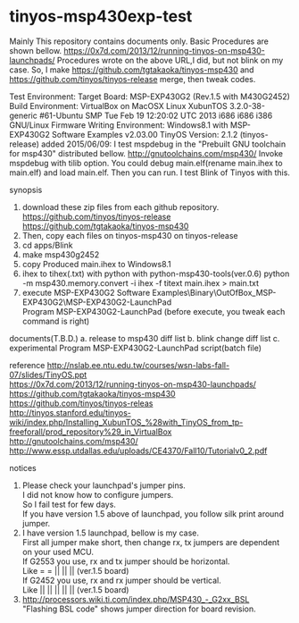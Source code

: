 # tinyos-msp430exp-test
Mainly This repository contains documents only.
Basic Procedures are shown bellow.
https://0x7d.com/2013/12/running-tinyos-on-msp430-launchpads/
Procedures wrote on the above URL,I did, but not blink on my case.
So, I make https://github.com/tgtakaoka/tinyos-msp430 
and https://github.com/tinyos/tinyos-release merge, then tweak codes.

Test Environment:
Target Board: MSP-EXP430G2 (Rev.1.5 with M430G2452)
Build Environment: VirtualBox on MacOSX
Linux XubunTOS 3.2.0-38-generic #61-Ubuntu SMP Tue Feb 19 12:20:02 UTC 2013 i686 i686 i386 GNU/Linux
Firmware Writing Environment:
Windows8.1 with MSP-EXP430G2 Software Examples v2.03.00
TinyOS Version: 2.1.2 (tinyos-release)
added 2015/06/09:
I test mspdebug in the "Prebuilt GNU toolchain for msp430" distributed bellow.
http://gnutoolchains.com/msp430/
Invoke mspdebug with tilib option.
You could debug main.elf(rename main.ihex to main.elf) and load main.elf.
Then you can run.
I test Blink of Tinyos with this.

synopsis
1. download these zip files from each github repository.
   https://github.com/tinyos/tinyos-release
   https://github.com/tgtakaoka/tinyos-msp430 
2. Then, copy each files on tinyos-msp430 on tinyos-release
3. cd apps/Blink
4. make msp430g2452
5. copy Produced main.ihex to Windows8.1
6. ihex to tihex(.txt) with python with python-msp430-tools(ver.0.6)
   python -m msp430.memory.convert -i ihex -f titext main.ihex > main.txt
7. execute MSP-EXP430G2 Software Examples\Binary\OutOfBox_MSP-EXP430G2\MSP-EXP430G2-LaunchPad\
   Program MSP-EXP430G2-LaunchPad (before execute, you tweak each command is right)

documents(T.B.D.)
a. release to msp430 diff list
b. blink change diff list
c. experimental Program MSP-EXP430G2-LaunchPad script(batch file)

reference
http://nslab.ee.ntu.edu.tw/courses/wsn-labs-fall-07/slides/TinyOS.ppt<BR>
https://0x7d.com/2013/12/running-tinyos-on-msp430-launchpads/<BR>
https://github.com/tgtakaoka/tinyos-msp430<BR>
https://github.com/tinyos/tinyos-releas<BR>
http://tinyos.stanford.edu/tinyos-wiki/index.php/Installing_XubunTOS_%28with_TinyOS_from_tp-freeforall/prod_repository%29_in_VirtualBox<BR>
http://gnutoolchains.com/msp430/
http://www.essp.utdallas.edu/uploads/CE4370/Fall10/Tutorialv0_2.pdf

notices
1. Please check your launchpad's jumper pins.<BR>
   I did not know how to configure jumpers.<BR>
   So I fail test for few days.<BR>
   If you have version 1.5 above of launchpad, you follow silk print around jumper.<BR>
2. I have version 1.5 launchpad, bellow is my case.<BR>
   First all jumper make short, then change rx, tx jumpers are dependent on your used MCU.<BR>
   If G2553 you use, rx and tx jumper should be horizontal.<BR>
   Like = = || || || (ver.1.5 board)<BR>
   If G2452 you use, rx and rx jumper should be vertical.<BR>
   Like || || || || || (ver.1.5 board)<BR>
3. http://processors.wiki.ti.com/index.php/MSP430_-_G2xx_BSL<BR>
   "Flashing BSL code" shows jumper direction for board revision.<BR>
